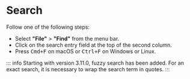 # Search

Follow one of the following steps:

- Select **"File"** > **"Find"** from the menu bar.
- Click on the search entry field at the top of the second column.
- Press <kbd>Cmd+F</kbd> on macOS or <kbd>Ctrl+F</kbd> on Windows or Linux.

::: info
Starting with version 3.11.0, fuzzy search has been added. For an exact search, it is necessary to wrap the search term in quotes.
:::
